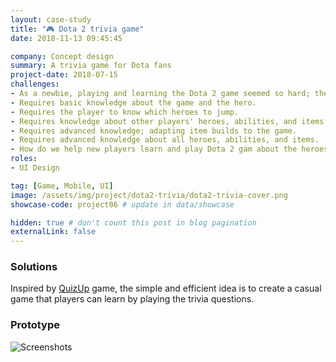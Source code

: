 ```yaml
---
layout: case-study
title: "🎮 Dota 2 trivia game"
date: 2018-11-13 09:45:45

company: Concept design
summary: A trivia game for Dota fans
project-date: 2018-07-15
challenges:
- As a newbie, playing and learning the Dota 2 game seemed so hard; there was a lot of information, guides, and tricks.
- Requires basic knowledge about the game and the hero.
- Requires the player to know which heroes to jump.
- Requires knowledge about other players' heroes, abilities, and items.
- Requires advanced knowledge; adapting item builds to the game.
- Requires advanced knowledge about all heroes, abilities, and items.
- How do we help new players learn and play Dota 2 gam about the heroes' stats/skills easily, quickly, and effortlessly?
roles:
- UI Design

tag: [Game, Mobile, UI]
image: /assets/img/project/dota2-trivia/dota2-trivia-cover.png
showcase-code: project06 # update in data/showcase

hidden: true # don't count this post in blog pagination
externalLink: false
---
```


### Solutions

Inspired by [QuizUp](https://en.wikipedia.org/wiki/QuizUp) game, the simple and efficient idea is to create a casual game that players can learn by playing the trivia questions.

### Prototype
![Screenshots](https://mir-s3-cdn-cf.behance.net/project_modules/fs/371c7c72520433.5bea6fb507e5d.png)


